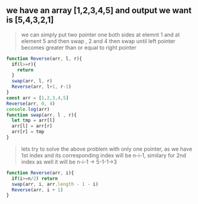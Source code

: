 ## we have an array [1,2,3,4,5] and output we want is [5,4,3,2,1]
> we can simply put two pointer one both sides at elemnt 1 and at element 5 and then swap , 2 and 4 then swap until left pointer becomes greater than or equal to right pointer
```js
function Reverse(arr, l, r){
  if(l>=r){
    return
  }
  swap(arr, l, r)
  Reverse(arr, l+1, r-1)
}
const arr = [1,2,3,4,5]
Reverse(arr, 0, 4)
console.log(arr)
function swap(arr, l , r){
  let tmp = arr[l]
  arr[l] = arr[r]
  arr[r] = tmp
}
```

> lets try to solve the above problem with only one pointer, as we have 1st index and its corresponding index will be n-i-1, similary for 2nd index as well it will be n-i-1 -> 5-1-1->3
```js
function Reverse(arr, i){
  if(i>=n/2) return
  swap(arr, i, arr.length - 1 - i)
  Reverse(arr, i + 1)
}
```
